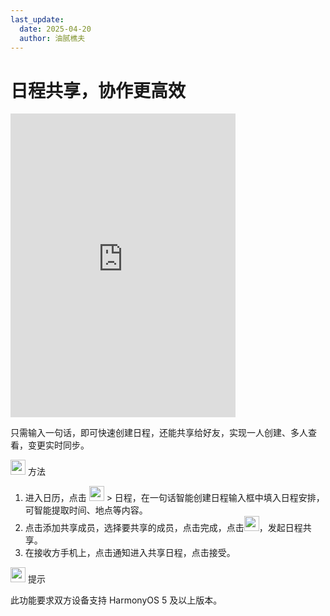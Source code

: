 ```yaml
---
last_update:
  date: 2025-04-20
  author: 油腻樵夫
---
```


# 日程共享，协作更高效


<iframe src="https://tips-p01-drcn.dbankcdn.cn/MODEL/EMUI/C00B030/resource/card/202508180uszcw/zh-cn/image/video/20005937_f002_ShareSchedule.mp4#toolbar=0" scrolling="no" border="0" frameborder="no" framespacing="0" allowfullscreen="true" width="360" height="486"> </iframe>

只需输入一句话，即可快速创建日程，还能共享给好友，实现一人创建、多人查看，变更实时同步。

<img src="https://tips-p01-drcn.dbankcdn.cn/MODEL/EMUI/C00B030/resource/card/202503041becsx/zh-cn/image/common/buttons/fig_method.png" width="24" height="24"/> 方法

1.  进入日历，点击 <img src="https://tips-p01-drcn.dbankcdn.cn/MODEL/EMUI/C00B030/resource/card/202508180uszcw/zh-cn/image/common/buttons/ic_add_calendar.png" width="24" height="24"/> > 日程，在一句话智能创建日程输入框中填入日程安排，可智能提取时间、地点等内容。
2.  点击添加共享成员，选择要共享的成员，点击完成，点击<img src="https://tips-p01-drcn.dbankcdn.cn/MODEL/EMUI/C00B030/resource/card/202508180uszcw/zh-cn/image/common/buttons/ic_comfirm_calendar.png" width="24" height="24"/>，发起日程共享。
3.  在接收方手机上，点击通知进入共享日程，点击接受。

<img src="https://tips-p01-drcn.dbankcdn.cn/MODEL/EMUI/C00B030/resource/card/202508300vZjQz/zh-cn/image/common/buttons/fig_tips.png" width="24" height="24"/> 提示

此功能要求双方设备支持 HarmonyOS 5 及以上版本。


